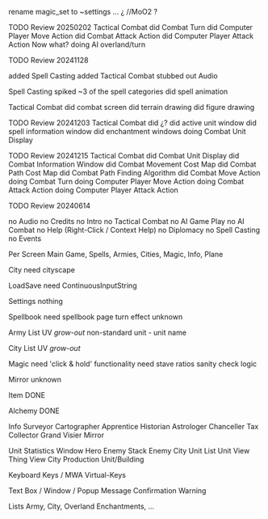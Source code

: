 


rename magic_set to ~settings ... ¿ //MoO2 ?




TODO Review 20250202
Tactical Combat
    did Combat Turn
    did Computer Player Move Action
    did Combat Attack Action
    did Computer Player Attack Action
Now what?
    doing AI overland/turn


TODO Review 20241128

added Spell Casting
added Tactical Combat
stubbed out Audio

Spell Casting
    spiked ~3 of the spell categories
    did spell animation
    

Tactical Combat
    did combat screen
    did terrain drawing
    did figure drawing



TODO Review 20241203
Tactical Combat
    did ¿?
    did active unit window
    did spell information window
    did enchantment windows
    doing Combat Unit Display



TODO Review 20241215
Tactical Combat
    did Combat Unit Display
    did Combat Information Window
    did Combat Movement Cost Map
    did Combat Path Cost Map
    did Combat Path Finding Algorithm
    did Combat Move Action
    doing Combat Turn
    doing Computer Player Move Action
    doing Combat Attack Action
    doing Computer Player Attack Action










TODO Review 20240614

no Audio
no Credits
no Intro
no Tactical Combat
no AI Game Play
no AI Combat
no Help (Right-Click / Context Help)
no Diplomacy
no Spell Casting
no Events


Per Screen
Main
    Game, Spells, Armies, Cities, Magic, Info, Plane

City
    need cityscape

LoadSave
    need ContinuousInputString

Settings
    nothing

Spellbook
    need spellbook page turn effect
    unknown

Army List
    UV *grow-out*
    non-standard unit - unit name

City List
    UV *grow-out*

Magic
    need 'click & hold' functionality
    need stave ratios sanity check logic

Mirror
    unknown

Item
    DONE

Alchemy
    DONE

Info
    Surveyor
    Cartographer
    Apprentice
    Historian
    Astrologer
    Chanceller
    Tax Collector
    Grand Visier
    Mirror

Unit Statistics Window
Hero
Enemy Stack
Enemy City
Unit List
Unit View
Thing View
    City Production Unit/Building


Keyboard Keys / MWA Virtual-Keys

Text Box / Window / Popup
Message
Confirmation
Warning

Lists
Army, City, Overland Enchantments, ...

